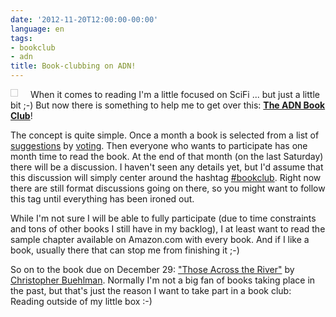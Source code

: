 ```yaml
---
date: '2012-11-20T12:00:00-00:00'
language: en
tags:
- bookclub
- adn
title: Book-clubbing on ADN!
---
```



<img src="/media/2012/logo.png" alt="" style="float:left; padding: 5px; border:solid 1px #CCC; margin:0 20px 5px 0;" />When it comes
to reading I'm a little focused on SciFi ... but just a little bit ;-) But now there is something to help me to get
over this: **[The ADN Book Club][abc]**!

The concept is quite simple. Once a month a book is selected from a list of [suggestions][sug] by [voting][vot]. Then
everyone who wants to participate has one month time to read the book. At the end of that month (on the last Saturday)
there will be a discussion. I haven't seen any details yet, but I'd assume that this discussion will simply center
around the hashtag [#bookclub][bch]. Right now there are still format discussions going on there, so you might want to
follow this tag until everything has been ironed out.

While I'm not sure I will be able to fully participate (due to time constraints and tons of other books I still have in
my backlog), I at least want to read the sample chapter available on Amazon.com with every book. And if I like a book,
usually there that can stop me from finishing it ;-)

So on to the book due on December 29: ["Those Across the River"][tar] by [Christopher Buehlman][cbu]. Normally I'm not a
big fan of books taking place in the past, but that's just the reason I want to take part in a book club: Reading
outside of my little box :-)


[abc]: http://scriptogr.am/adnbookclub
[sug]: http://scriptogr.am/adnbookclub/suggest
[vot]: http://scriptogr.am/adnbookclub/vote
[bch]: https://alpha.app.net/hashtags/bookclub
[tar]: http://scriptogr.am/adnbookclub/post/december-2012
[cbu]: http://www.christopherbuehlman.com/